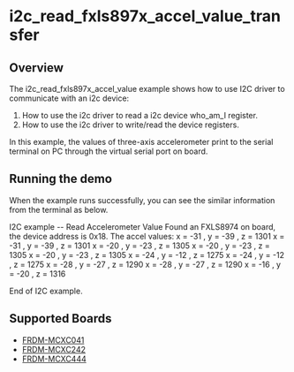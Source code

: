 # i2c_read_fxls897x_accel_value_transfer

## Overview
The i2c_read_fxls897x_accel_value example shows how to use I2C driver to communicate with an i2c device:

 1. How to use the i2c driver to read a i2c device who_am_I register.
 2. How to use the i2c driver to write/read the device registers.

In this example, the values of three-axis accelerometer print to the serial terminal on PC through
the virtual serial port on board.


## Running the demo
When the example runs successfully, you can see the similar information from the terminal as below.

I2C example -- Read Accelerometer Value
Found an FXLS8974 on board, the device address is 0x18.
The accel values:
x =   -31 , y =   -39 , z =  1301
x =   -31 , y =   -39 , z =  1301
x =   -20 , y =   -23 , z =  1305
x =   -20 , y =   -23 , z =  1305
x =   -20 , y =   -23 , z =  1305
x =   -24 , y =   -12 , z =  1275
x =   -24 , y =   -12 , z =  1275
x =   -28 , y =   -27 , z =  1290
x =   -28 , y =   -27 , z =  1290
x =   -16 , y =   -20 , z =  1316

End of I2C example.

## Supported Boards
- [FRDM-MCXC041](../../../_boards/frdmmcxc041/driver_examples/i2c/read_fxls897x_accel_value_transfer/example_board_readme.md)
- [FRDM-MCXC242](../../../_boards/frdmmcxc242/driver_examples/i2c/read_fxls897x_accel_value_transfer/example_board_readme.md)
- [FRDM-MCXC444](../../../_boards/frdmmcxc444/driver_examples/i2c/read_fxls897x_accel_value_transfer/example_board_readme.md)
